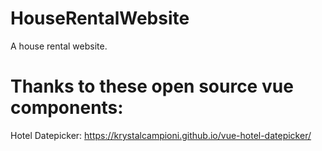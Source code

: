 # HouseRentalWebsite
A house rental website.

# Thanks to these open source vue components:
Hotel Datepicker: https://krystalcampioni.github.io/vue-hotel-datepicker/

